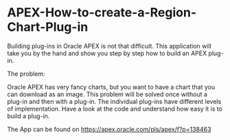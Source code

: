 # APEX-How-to-create-a-Region-Chart-Plug-in

Building plug-ins in Oracle APEX is not that difficult. This application will take you by the hand and show you step by step how to build an APEX plug-in.

The problem:

Oracle APEX has very fancy charts, but you want to have a chart that you can download as an image. This problem will be solved once without a plug-in and then with a plug-in. The individual plug-ins have different levels of implementation.
Have a look at the code and understand how easy it is to build a plug-in.

The App can be found on https://apex.oracle.com/pls/apex/f?p=138463